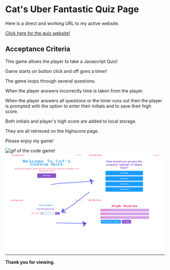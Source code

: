 # Cat's Uber Fantastic Quiz Page

Here is a direct and working URL to my active website.

[Click here for the quiz website!](https://cat-lin-morgan.github.io/code-quiz/ "Cat's Quiz Game")

## Acceptance Criteria

This game allows the player to take a Javascript Quiz!

Game starts on button click and off goes a timer!

The game loops through several questions. 

When the player answers incorrectly time is taken from the player.

When the player answers all questions or the timer runs out then the player is prompted with the option to enter their initials and to save their high score.

Both initials and player's high score are added to local storage.

They are all retrieved on the highscore page.

Please enjoy my game!


<img src="assests/images/codequiz.gif" alt="gif of the code game!"/>

<img src="./assests/images/screencollage.png" alt="Screen shot with all four states of my application."/>

---

**Thank you for viewing.**

